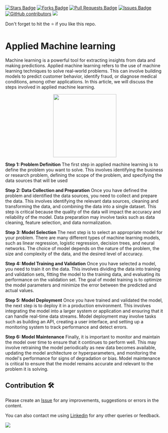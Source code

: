 <a href="https://github.com/drshahizan/research-material/stargazers"><img src="https://img.shields.io/github/stars/drshahizan/research-material" alt="Stars Badge"/></a>
<a href="https://github.com/drshahizan/research-material/network/members"><img src="https://img.shields.io/github/forks/drshahizan/research-material" alt="Forks Badge"/></a>
<a href="https://github.com/drshahizan/research-material/pulls"><img src="https://img.shields.io/github/issues-pr/drshahizan/research-material" alt="Pull Requests Badge"/></a>
<a href="https://github.com/drshahizan/research-material/issues"><img src="https://img.shields.io/github/issues/drshahizan/research-material" alt="Issues Badge"/></a>
<a href="https://github.com/drshahizan/research-material/graphs/contributors"><img alt="GitHub contributors" src="https://img.shields.io/github/contributors/drshahizan/research-material?color=2b9348"></a>
![](https://visitor-badge.glitch.me/badge?page_id=drshahizan/research-material)

Don't forget to hit the :star: if you like this repo.
# Applied Machine learning

Machine learning is a powerful tool for extracting insights from data and making predictions. Applied machine learning refers to the use of machine learning techniques to solve real-world problems. This can involve building models to predict customer behavior, identify fraud, or diagnose medical conditions, among other applications. In this article, we will discuss the steps involved in applied machine learning.

<p align="center">
<img src="https://github.com/drshahizan/learn-aspnet/blob/main/image/tp3a.jpeg"  height="200" />
</p>

**Step 1: Problem Definition**
The first step in applied machine learning is to define the problem you want to solve. This involves identifying the business or research problem, defining the scope of the problem, and specifying the data sources that will be used

**Step 2: Data Collection and Preparation**
Once you have defined the problem and identified the data sources, you need to collect and prepare the data. This involves identifying the relevant data sources, cleaning and transforming the data, and combining the data into a single dataset. This step is critical because the quality of the data will impact the accuracy and reliability of the model. Data preparation may involve tasks such as data cleaning, feature selection, and data normalization.

**Step 3: Model Selection**
The next step is to select an appropriate model for your problem. There are many different types of machine learning models, such as linear regression, logistic regression, decision trees, and neural networks. The choice of model depends on the nature of the problem, the size and complexity of the data, and the desired level of accuracy.

**Step 4: Model Training and Validation**
Once you have selected a model, you need to train it on the data. This involves dividing the data into training and validation sets, fitting the model to the training data, and evaluating its performance on the validation set. The goal of model training is to optimize the model parameters and minimize the error between the predicted and actual values.

**Step 5: Model Deployment**
Once you have trained and validated the model, the next step is to deploy it in a production environment. This involves integrating the model into a larger system or application and ensuring that it can handle real-time data streams. Model deployment may involve tasks such as building an API, creating a user interface, and setting up a monitoring system to track performance and detect errors.

**Step 6: Model Maintenance**
Finally, it is important to monitor and maintain the model over time to ensure that it continues to perform well. This may involve retraining the model periodically as new data becomes available, updating the model architecture or hyperparameters, and monitoring the model's performance for signs of degradation or bias. Model maintenance is critical to ensure that the model remains accurate and relevant to the problem it is solving.

## Contribution 🛠️
Please create an [Issue](https://github.com/drshahizan/research-material/issues) for any improvements, suggestions or errors in the content.

You can also contact me using [Linkedin](https://www.linkedin.com/in/drshahizan/) for any other queries or feedback.

![](https://visitor-badge.glitch.me/badge?page_id=drshahizan)
